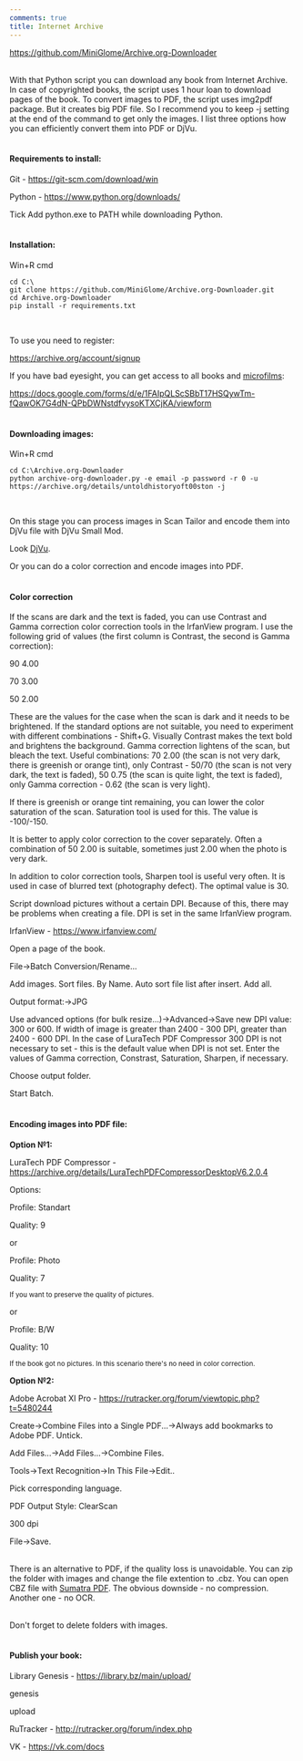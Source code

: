 ```yaml
---
comments: true
title: Internet Archive
---
```


<https://github.com/MiniGlome/Archive.org-Downloader>
<br><br>

With that Python script you can download any book from Internet Archive. In case of copyrighted books, the script uses 1 hour loan to download pages of the book. To convert images to PDF, the script uses img2pdf package. But it creates big PDF file. So I recommend you to keep -j setting at the end of the command to get only the images. I list three options how you can efficiently convert them into PDF or DjVu.
<br><br>

#### Requirements to install:

Git - <https://git-scm.com/download/win>

Python - <https://www.python.org/downloads/>

Tick Add python.exe to PATH while downloading Python.
<br><br>

#### Installation:

Win+R cmd

```
cd C:\
git clone https://github.com/MiniGlome/Archive.org-Downloader.git
cd Archive.org-Downloader
pip install -r requirements.txt
```
<br>

To use you need to register:

<https://archive.org/account/signup>

If you have bad eyesight, you can get access to all books and [microfilms](https://archive.org/details/sim_microfilm?and%5B%5D=mediatype%3A%22collection%22):

<https://docs.google.com/forms/d/e/1FAIpQLScSBbT17HSQywTm-fQawOK7G4dN-QPbDWNstdfvysoKTXCjKA/viewform>
<br><br>

#### Downloading images:

Win+R cmd

```
cd C:\Archive.org-Downloader
python archive-org-downloader.py -e email -p password -r 0 -u https://archive.org/details/untoldhistoryoft00ston -j
```
<br>

On this stage you can process images in Scan Tailor and encode them into DjVu file with DjVu Small Mod.

Look [DjVu](/en/djvu).

Or you can do a color correction and encode images into PDF.
<br><br>

#### Color correction

If the scans are dark and the text is faded, you can use Contrast and Gamma correction color correction tools in the IrfanView program. I use the following grid of values (the first column is Contrast, the second is Gamma correction):

90 4.00

70 3.00

50 2.00

These are the values for the case when the scan is dark and it needs to be brightened. If the standard options are not suitable, you need to experiment with different combinations - Shift+G. Visually Contrast makes the text bold and brightens the background. Gamma correction lightens of the scan, but bleach the text. Useful combinations: 70 2.00 (the scan is not very dark, there is greenish or orange tint), only Contrast - 50/70 (the scan is not very dark, the text is faded), 50 0.75 (the scan is quite light, the text is faded), only Gamma correction - 0.62 (the scan is very light).

If there is greenish or orange tint remaining, you can lower the color saturation of the scan. Saturation tool is used for this. The value is -100/-150.

It is better to apply color correction to the cover separately. Often a combination of 50 2.00 is suitable, sometimes just 2.00 when the photo is very dark.

In addition to color correction tools, Sharpen tool is useful very often. It is used in case of blurred text (photography defect). The optimal value is 30.

Script download pictures without a certain DPI. Because of this, there may be problems when creating a file. DPI is set in the same IrfanView program.

IrfanView - <https://www.irfanview.com/>

Open a page of the book.

File->Batch Conversion/Rename...

Add images. Sort files. By Name. Auto sort file list after insert. Add all.

Output format:->JPG

Use advanced options (for bulk resize...)->Advanced->Save new DPI value: 300 or 600. If width of image is greater than 2400 - 300 DPI, greater than 2400 - 600 DPI. In the case of LuraTech PDF Compressor 300 DPI is not necessary to set - this is the default value when DPI is not set. Enter the values of Gamma correction, Constrast, Saturation, Sharpen, if necessary.

Choose output folder.

Start Batch.
<br><br>

#### Encoding images into PDF file:

**Option №1:**

LuraTech PDF Compressor - <https://archive.org/details/LuraTechPDFCompressorDesktopV6.2.0.4>

Options:

Profile: Standart

Quality: 9

or

Profile: Photo

Quality: 7

<sup>If you want to preserve the quality of pictures.</sup>

or

Profile: B/W

Quality: 10

<sup>If the book got no pictures. In this scenario there's no need in color correction.</sup>

**Option №2:**

Adobe Acrobat XI Pro - <https://rutracker.org/forum/viewtopic.php?t=5480244>

Create->Combine Files into a Single PDF...->Always add bookmarks to Adobe PDF. Untick.

Add Files...->Add Files...->Combine Files.

Tools->Text Recognition->In This File->Edit..

Pick corresponding language.

PDF Output Style: ClearScan

300 dpi

File->Save.
<br><br>

There is an alternative to PDF, if the quality loss is unavoidable. You can zip the folder with images and change the file extention to .cbz. You can open CBZ file with [Sumatra PDF](https://www.sumatrapdfreader.org/download-free-pdf-viewer). The obvious downside - no compression. Another one - no OCR.
<br><br>

Don't forget to delete folders with images.
<br><br>

#### Publish your book:

Library Genesis - <https://library.bz/main/upload/>

genesis

upload

RuTracker - <http://rutracker.org/forum/index.php>

VK - <https://vk.com/docs>